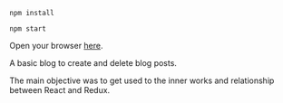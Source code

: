 ```
npm install

```

```
npm start
```
Open your browser [here](localhost:3000).

A basic blog to create and delete blog posts.

The main objective was to get used to the inner works and relationship between React and Redux.